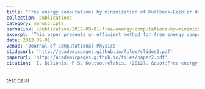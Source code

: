 ```yaml
---
title: "Free energy computations by minimization of Kullback–Leibler divergence: an efficient adaptive biasing potential method for sparse representations"
collection: publications
category: manuscripts
permalink: /publication/2012-09-01-free-energy-computations-by-minimization-of-kullback-leibler-divergence
excerpt: 'This paper presents an efficient method for free energy computations by minimizing Kullback–Leibler divergence, using an adaptive biasing potential for sparse representations.'
date: 2012-09-01
venue: 'Journal of Computational Physics'
slidesurl: 'http://academicpages.github.io/files/slides2.pdf'
paperurl: 'http://academicpages.github.io/files/paper2.pdf'
citation: 'I. Bilionis, P.S. Koutsourelakis. (2012). &quot;Free energy computations by minimization of Kullback–Leibler divergence: an efficient adaptive biasing potential method for sparse representations.&quot; <i>Journal of Computational Physics</i>. 231(9), 3849–3870.'
---
```



test balal

